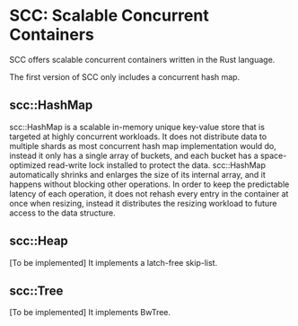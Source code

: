 # SCC: Scalable Concurrent Containers

SCC offers scalable concurrent containers written in the Rust language.

The first version of SCC only includes a concurrent hash map.

## scc::HashMap

scc::HashMap is a scalable in-memory unique key-value store that is targeted at highly concurrent workloads. It does not distribute data to multiple shards as most concurrent hash map implementation would do, instead it only has a single array of buckets, and each bucket has a space-optimized read-write lock installed to protect the data. scc::HashMap automatically shrinks and enlarges the size of its internal array, and it happens without blocking other operations. In order to keep the predictable latency of each operation, it does not rehash every entry in the container at once when resizing, instead it distributes the resizing workload to future access to the data structure.

## scc::Heap

[To be implemented]
It implements a latch-free skip-list.

## scc::Tree

[To be implemented]
It implements BwTree.
